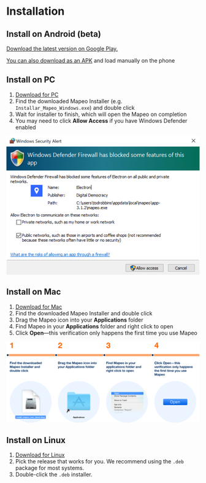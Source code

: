 # Installation

## Install on Android \(beta\)

[Download the latest version on Google Play.](https://play.google.com/store/apps/details?id=com.mapeo&hl=en_US)

[You can also download as an APK](https://digital-democracy.org/mapeo/latest/android) and load manually on the phone

## Install on PC

1. [Download for PC](https://www.digital-democracy.org/mapeo/latest/windows)
2. Find the downloaded Mapeo Installer \(e.g. `Installar_Mapeo_Windows.exe`\) and double click
3. Wait for installer to finish, which will open the Mapeo on completion
4. You may need to click **Allow Access** if you have Windows Defender enabled

![](.gitbook/assets/allow-access%20%281%29.png)

## Install on Mac

1. [Download for Mac](https://www.digital-democracy.org/mapeo/download_mac/)
2. Find the downloaded Mapeo Installer and double click
3. Drag the Mapeo icon into your **Applications** folder
4. Find Mapeo in your **Applications** folder and right click to open
5. Click **Open**—this verification only happens the first time you use Mapeo

![](.gitbook/assets/instructions%20%281%29.png)

## Install on Linux

1. [Download for Linux](https://www.github.com/digidem/mapeo-desktop/releases)
2. Pick the release that works for you. We recommend using the `.deb` package for most systems.
3. Double-click the `.deb` installer.

